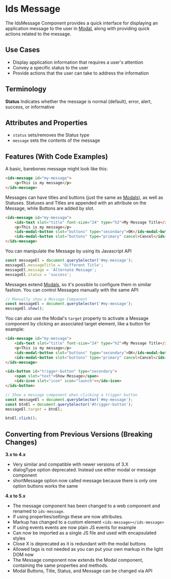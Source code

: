 # Ids Message

The IdsMessage Component provides a quick interface for displaying an application message to the user in [Modal]('../ids-modal/README.md'), along with providing quick actions related to the message.

## Use Cases

- Display application information that requires a user's attention
- Convey a specific status to the user
- Provide actions that the user can take to address the information

## Terminology

**Status** Indicates whether the message is normal (default), error, alert, success, or informative

## Attributes and Properties

- `status` sets/removes the Status type
- `message` sets the contents of the message

## Features (With Code Examples)

A basic, barebones message might look like this:

```html
<ids-message id="my-message">
    <p>This is my message</p>
</ids-message>
```

Messages can have titles and buttons (just the same as [Modals](../ids-modal/README.md)), as well as Statuses.  Statuses and Titles are appended with an attribute on the Message, while Buttons are added by slot.

```html
<ids-message id="my-message">
    <ids-text slot="title" font-size="24" type="h2">My Message Title</ids-text>
    <p>This is my message</p>
    <ids-modal-button slot="buttons" type="secondary">OK</ids-modal-button>
    <ids-modal-button slot="buttons" type="primary" cancel>Cancel</ids-modal-button>
</ids-message>
```

You can manipulate the Message by using its Javascript API

```js
const messageEl = document.querySelector('#my-message');
messageEl.messageTitle = 'Different Title';
messageEl.message = 'Alternate Message';
messageEl.status = 'success';
```

Messages extend [Modals](../ids-modal/README.md), so it's possible to configure them in similar fashion.  You can control Messages manually with the same API:

```js
// Manually show a Message Component
const messageEl = document.querySelector('#my-message');
messageEl.show();
```

You can also use the Modal's `target` property to activate a Message component by clicking an associated target element, like a button for example:

```html
<ids-message id="my-message">
    <ids-text slot="title" font-size="24" type="h2">My Message Title</ids-text>
    <p>This is my message</p>
    <ids-modal-button slot="buttons" type="secondary">OK</ids-modal-button>
    <ids-modal-button slot="buttons" type="primary" cancel>Cancel</ids-modal-button>
</ids-message>

<ids-button id="trigger-button" type="secondary">
    <span slot="text">Show Message</span>
    <ids-icon slot="icon" icon="launch"></ids-icon>
</ids-button>
```

```js
// Show a message component when clicking a trigger button
const messageEl = document.querySelector('#my-message');
const btnEl = document.querySelector('#trigger-button');
messageEl.target = btnEl;

btnEl.click();
```

## Converting from Previous Versions (Breaking Changes)

**3.x to 4.x**

- Very similar and compatible with newer versions of 3.X
- dialogType option deprecated. Instead use either modal or message component
- shortMessage option now called message because there is only one option buttons works the same

**4.x to 5.x**

- The message component has been changed to a web component and renamed to `ids-message`.
- If using properties/settings these are now attributes.
- Markup has changed to a custom element `<ids-message></ids-message>`
- If using events events are now plain JS events for example
- Can now be imported as a single JS file and used with encapsulated styles
- Close X is deprecated as it is redundant with the modal buttons
- Allowed tags is not needed as you can put your own markup in the light DOM now
- The Message component now extends the Modal component, containing the same properties and methods.
- Modal Buttons, Title, Status, and Message can be changed via API
